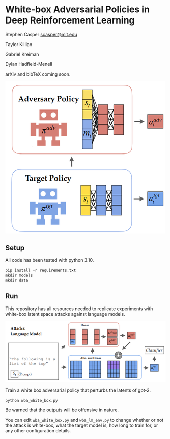 # White-box Adversarial Policies in Deep Reinforcement Learning

Stephen Casper [scasper@mit.edu](scasper@mit.edu)

Taylor Killian

Gabriel Kreiman

Dylan Hadfield-Menell

arXiv and bibTeX coming soon.

![fig_1](fig1.png)

## Setup

All code has been tested with python 3.10.

```
pip install -r requirements.txt
mkdir models
mkdir data
```

## Run

This repository has all resources needed to replicate experiments with white-box latent space attacks against language models. 

![fig_2b](fig2b.png)

Train a white box adversarial policy that perturbs the latents of gpt-2. 

```
python wba_white_box.py
```

Be warned that the outputs will be offensive in nature. 

You can edit ``wba_white_box.py`` and ``wba_lm_env.py`` to change whether or not the attack is white-box, what the target model is, how long to train for, or any other configuration details. 
